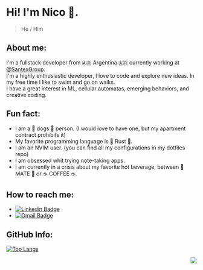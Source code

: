 # Hi! I'm Nico 👋.
> He / Him

## About me:
I'm a fullstack developer from :argentina: Argentina :argentina: currently working at [@SantexGroup](https://github.com/SantexGroup).  
I'm a highly enthusiastic developer, I love to code and explore new ideas. In my free time I like to swim and go on walks.  
I have a great interest in ML, cellular automatas, emerging behaviors, and creative coding.

## Fun fact:
  - I am a 🐶 dogs 🐶 person. (I would love to have one, but my apartment contract prohibits it)
  - My favorite programming language is 🦀 Rust 🦀.
  - I am an NVIM user. (you can find all my configurations in my dotfiles repo)
  - I am obsessed whit trying note-taking apps.
  - I am currently in a crisis about my favorite hot beverage, between 🧉 MATE 🧉 or ☕ COFFEE ☕.

## How to reach me:
  - [![Linkedin Badge](https://img.shields.io/badge/-Linkedin-blue?style=flat-square&logo=Linkedin&logoColor=white&link=https://www.linkedin.com/in/nicolas-cesar-sabbatini-vrech-94a1b0163/)](https://www.linkedin.com/in/nicolas-cesar-sabbatini-vrech-94a1b0163/)
  - [![Gmail Badge](https://img.shields.io/badge/-Email-c14438?style=flat-square&logo=Gmail&logoColor=white&link=mailto:nik.code.things@gmail.com)](mailto:nik.code.things@gmail.com)

## GitHub Info:
[![Top Langs](https://github-readme-stats.vercel.app/api/top-langs/?username=nicolas-sabbatini&layout=compact&theme=tokyonight)](https://github.com/anuraghazra/github-readme-stats)
<div id="header" align="right">
  <img src="https://komarev.com/ghpvc/?username=nicolas-sabbatini&style=for-the-badge"/>
</div>

<!--
- 🔭 I’m currently working on ...
- 🌱 I’m currently learning ...
- 👯 I’m looking to collaborate on ...
- 🤔 I’m looking for help with ...
- 💬 Ask me about ...
- [x] 📫 How to reach me: ...
- [x] 😄 Pronouns: ...
- [x] ⚡ Fun fact: ...
-->
